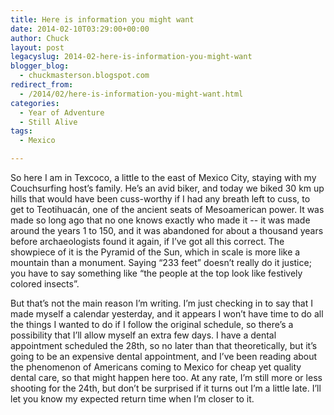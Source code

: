 ```yaml
---
title: Here is information you might want
date: 2014-02-10T03:29:00+00:00
author: Chuck
layout: post
legacyslug: 2014-02-here-is-information-you-might-want
blogger_blog:
  - chuckmasterson.blogspot.com
redirect_from:
  - /2014/02/here-is-information-you-might-want.html
categories:
  - Year of Adventure
  - Still Alive
tags:
  - Mexico

---
```


So here I am in Texcoco, a little to the east of Mexico City, staying with my
Couchsurfing host’s family. He’s an avid biker, and today we biked
30 km up hills that would have been cuss-worthy if I had any breath left to
cuss, to get to Teotihuacán, one of the ancient seats of Mesoamerican power. It
was made so long ago that no one knows exactly who made it -- it was made
around the years 1 to 150, and it was abandoned for about a thousand years
before archaeologists found it again, if I’ve got all this correct. The
showpiece of it is the Pyramid of the Sun, which in scale is more like a
mountain than a monument. Saying “233 feet” doesn’t really do
it justice; you have to say something like “the people at the top look
like festively colored insects”.

But that’s not the main reason I’m writing. I’m just checking
in to say that I made myself a calendar yesterday, and it appears I won’t
have time to do all the things I wanted to do if I follow the original
schedule, so there’s a possibility that I’ll allow myself an extra
few days. I have a dental appointment scheduled the 28th, so no later than that
theoretically, but it’s going to be an expensive dental appointment, and
I’ve been reading about the phenomenon of Americans coming to Mexico for
cheap yet quality dental care, so that might happen here too. At any rate,
I’m still more or less shooting for the 24th, but don’t be
surprised if it turns out I’m a little late. I’ll let you know my
expected return time when I’m closer to it.


